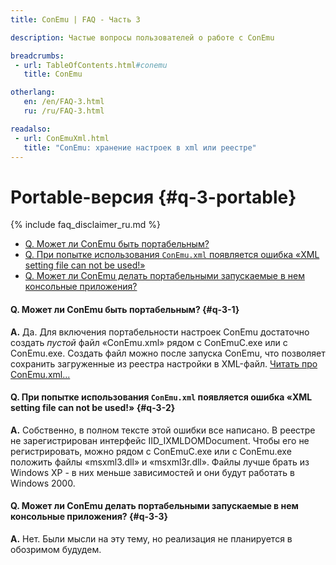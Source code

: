 ```yaml
---
title: ConEmu | FAQ - Часть 3

description: Частые вопросы пользователей о работе с ConEmu

breadcrumbs:
 - url: TableOfContents.html#conemu
   title: ConEmu

otherlang:
   en: /en/FAQ-3.html
   ru: /ru/FAQ-3.html

readalso:
 - url: ConEmuXml.html
   title: "ConEmu: хранение настроек в xml или реестре"
---
```


# Portable-версия  {#q-3-portable}

{% include faq_disclaimer_ru.md %}

* [Q. Может ли ConEmu быть портабельным?](#q-3-1)
* [Q. При попытке использования `ConEmu.xml` появляется ошибка «XML setting file can not be used!»](#q-3-2)
* [Q. Может ли ConEmu делать портабельными запускаемые в нем консольные приложения?](#q-3-3)



#### Q. Может ли ConEmu быть портабельным?   {#q-3-1}

**A.** Да. Для включения портабельности настроек ConEmu достаточно создать *пустой* файл «ConEmu.xml» рядом с ConEmuC.exe или с ConEmu.exe. Создать файл можно после запуска ConEmu, что позволяет сохранить загруженные из реестра настройки в XML-файл.
[Читать про ConEmu.xml...](ConEmuXml.html)




#### Q. При попытке использования `ConEmu.xml` появляется ошибка «XML setting file can not be used!»   {#q-3-2}


**A.** Собственно, в полном тексте этой ошибки все написано. В реестре не зарегистрирован интерфейс IID_IXMLDOMDocument. Чтобы его не регистрировать, можно рядом с ConEmuC.exe или с ConEmu.exe положить файлы «msxml3.dll» и «msxml3r.dll». Файлы лучше брать из Windows XP - в них меньше зависимостей и они будут работать в Windows 2000.




#### Q. Может ли ConEmu делать портабельными запускаемые в нем консольные приложения?   {#q-3-3}


**A.** Нет. Были мысли на эту тему, но реализация не планируется в обозримом будудем.
